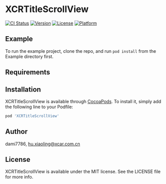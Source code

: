 # XCRTitleScrollView

[![CI Status](http://img.shields.io/travis/dami7786/XCRTitleScrollView.svg?style=flat)](https://travis-ci.org/dami7786/XCRTitleScrollView)
[![Version](https://img.shields.io/cocoapods/v/XCRTitleScrollView.svg?style=flat)](http://cocoapods.org/pods/XCRTitleScrollView)
[![License](https://img.shields.io/cocoapods/l/XCRTitleScrollView.svg?style=flat)](http://cocoapods.org/pods/XCRTitleScrollView)
[![Platform](https://img.shields.io/cocoapods/p/XCRTitleScrollView.svg?style=flat)](http://cocoapods.org/pods/XCRTitleScrollView)

## Example

To run the example project, clone the repo, and run `pod install` from the Example directory first.

## Requirements

## Installation

XCRTitleScrollView is available through [CocoaPods](http://cocoapods.org). To install
it, simply add the following line to your Podfile:

```ruby
pod 'XCRTitleScrollView'
```

## Author

dami7786, hu.xiaoling@xcar.com.cn

## License

XCRTitleScrollView is available under the MIT license. See the LICENSE file for more info.
